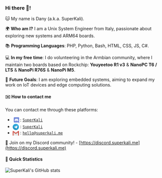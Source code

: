 ### Hi there 👋! 

🐱 My name is Dany (a.k.a. SuperKali).

🌍 **Who am I?** I am a Unix System Engineer from Italy, passionate about exploring new systems and ARM64 boards.

📚 **Programming Languages**: PHP, Python, Bash, HTML, CSS, JS, C#.

💻 **In my free time**: I do volunteering in the Armbian community, where I maintain two boards based on Rockchip: **Youyeetoo R1 v3** & **NanoPC T6 / LTS** & **NanoPi R76S** & **NanoPi M5**. 

🎯 **Future Goals**: I am exploring embedded systems, aiming to expand my work on IoT devices and edge computing solutions.

#### ✉️ How to contact me

You can contact me through these platforms:

- <img src="https://raw.githubusercontent.com/SuperKali/SuperKali/main/logo-discord.svg" width="24px" align="center">: [`SuperKali`](https://discord.superkali.me)
- <img src="https://raw.githubusercontent.com/SuperKali/SuperKali/main/logo-telegram.svg" width="20px" align="center"> : [`SuperKali`](https://t.me/SuperKali)
- <img src="https://raw.githubusercontent.com/SuperKali/SuperKali/main/logo-gmail.svg" width="20px" align="center"> : [`hello@superkali.me`](mailto:hello@superkali.me)

🏮 Join on my Discord community! - [https://discord.superkali.me](https://discord.superkali.me)

#### 📍 Quick Statistics

![SuperKali's GitHub stats](https://github-readme-stats.vercel.app/api?username=SuperKali&show_icons=true&theme=radical)
